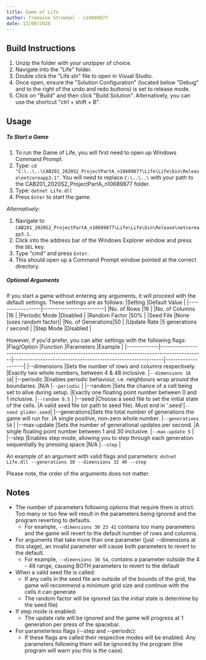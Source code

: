 ```yaml
---
title: Game of Life
author: Tremaine Stroebel - n10689877
date: 13/09/2020
---
```


## Build Instructions

1. Unzip the folder with your unzipper of choice.
2. Navigate into the "Life" folder.
3. Double click the "Life.sln" file to open in Visual Studio.
4. Once open, ensure the "Solution Configuration" (located below "Debug" and to the right of the undo and redo buttons) is set to release mode.
5. Click on "Build" and then click "Build Solution". Alternatively, you can use the shortcut "ctrl + shift + B".

## Usage 

##### To Start a Game
1. To run the Game of Life, you will first need to open up Windows Command Prompt.
2. Type: `cd "C:\..\..\CAB201_2020S2_ProjectPartA_n10689877\Life\Life\bin\Release\netcoreapp3.1"`. You will need to replace `C:\..\..\` with your path to the CAB201_2020S2_ProjectPartA_n10689877 folder.
3. Type: `dotnet Life.dll`
4. Press `Enter` to start the game.

*Alternatively:*
1. Navigate to `CAB201_2020S2_ProjectPartA_n10689877\Life\Life\bin\Release\netcoreapp3.1`.
2. Click into the address bar of the Windows Explorer window and press the `DEL` key.
3. Type "cmd" and press `Enter`.
4. This should open up a Command Prompt window pointed at the correct directory.


##### Optional Arguments
If you start a game without entering any arguments, it will proceed with the default settings. These settings are as follows:
|Setting           |Default Value            |
|------------------|-------------------------|
|No. of Rows       |16                       |
|No. of Columns    |16                       |
|Periodic Mode     |Disabled                 |
|Random Factor     |50%                      |
|Seed File         |None (uses random factor)|
|No. of Generations|50                       |
|Update Rate       |5 generations / second   |
|Step Mode         |Disabled                 |

However, if you'd prefer, you can alter settings with the following flags:
|Flag/Option  |Function                                                                                       |Parameters                                                   |Example             |
|-------------|-----------------------------------------------------------------------------------------------|-------------------------------------------------------------|--------------------|
|--dimensions |Sets the number of rows and columns respectively.                                              |Exactly two whole numbers, between 4 & 48 inclusive.         |`--dimensions 16 16`|
|--periodic   |Enables periodic behaviour, i.e. neighbours wrap around the boundaries.                        |N/A                                                          |`--periodic`        |
|--random     |Sets the chance of a cell being set to alive during setup.                                     |Exactly one floating point number between 0 and 1 inclusive. |`--random 0.5`      |
|--seed       |Choose a seed file to set the initial state of the cells.                                      |A valid seed file (or path to seed file). Must end in '.seed'|`--seed glider.seed`|
|--generations|Sets the total number of generations the game will run for.                                    |A single positive, non-zero whole number.                    |`--generations 50`  |
|--max-update |Sets the number of generational updates per second.                                            |A single floating point number between 1 and 30 inclusive.   |`--max-update 5`    |
|--step       |Enables step mode, allowing you to step through each generation sequentially by pressing space.|N/A                                                          |`--step`            |

An example of an argument with valid flags and parameters:
`dotnet Life.dll --generations 30 --dimensions 32 40 --step`

Please note, the order of the arguments does not matter.

## Notes 

* The number of parameters following options that require them is strict. Too many or too few will result in the parameters being ignored and the program reverting to defaults.
    * For example, `--dimensions 30 23 42` contains too many parameters and the game will revert to the default number of rows and columns.
* For arguments that take more than one parameter (just --dimensions at this stage), an invalid parameter will cause both parameters to revert to the default.
  * For example, `--dimensions 30 54`, contains a parameter outside the 4 - 48 range, causing BOTH parameters to revert to the default
* When a valid seed file is called:
  * If any cells in the seed file are outside of the bounds of the grid, the game will recommend a minimum grid size and continue with the cells it can generate
  * The random factor will be ignored (as the initial state is determine by the seed file)
* If step mode is enabled:
  * The update rate will be ignored and the game will progress at 1 generation per press of the spacebar.
* For parameterless flags (--step and --periodic):
  * If these flags are called their respective modes will be enabled. Any parameters following them will be ignored by the program (the program will warn you this is the case).